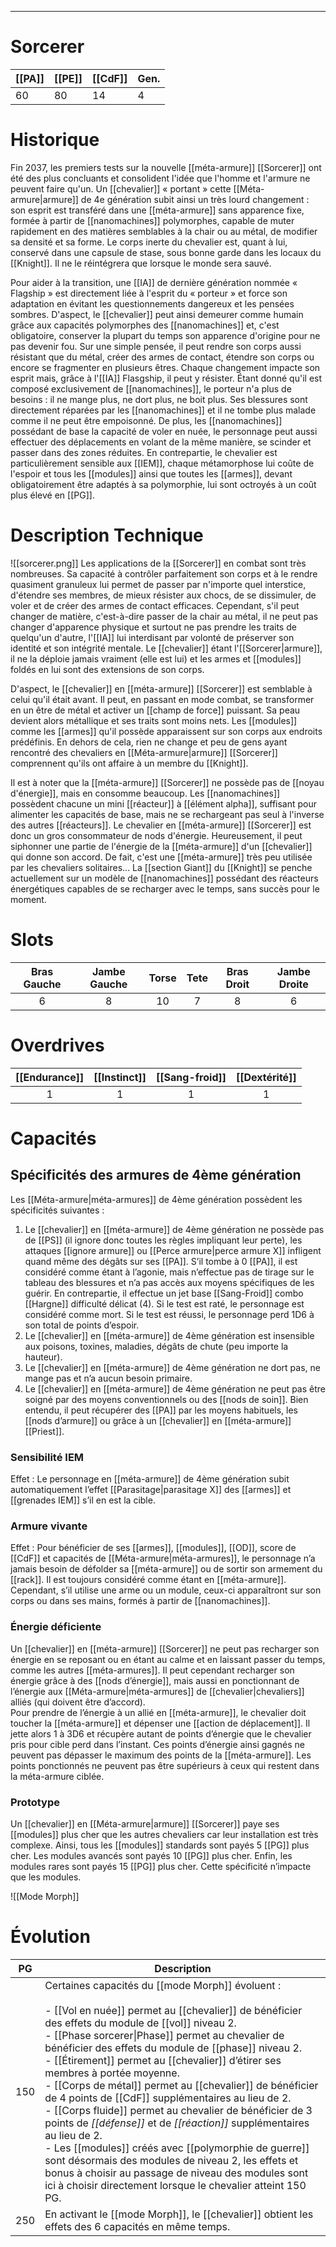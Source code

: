 
___
# Sorcerer

| [[PA]] | [[PE]] | [[CdF]] | Gen. |
| ------ | ------ | ------- | ---- |
| 60     | 80     | 14      | 4    |
# Historique

Fin 2037, les premiers tests sur la nouvelle [[méta-armure]] [[Sorcerer]] ont été des plus concluants et consolident l'idée que l'homme et l'armure ne peuvent faire qu'un. Un [[chevalier]] « portant » cette [[Méta-armure|armure]] de 4e génération subit ainsi un très lourd changement : son esprit est transféré dans une [[méta-armure]] sans apparence fixe, formée à partir de [[nanomachines]] polymorphes, capable de muter rapidement en des matières semblables à la chair ou au métal, de modifier sa densité et sa forme. Le corps inerte du chevalier est, quant à lui, conservé dans une capsule de stase, sous bonne garde dans les locaux du [[Knight]]. Il ne le réintégrera que lorsque le monde sera sauvé.

Pour aider à la transition, une [[IA]] de dernière génération nommée « Flagship » est directement liée à l'esprit du « porteur » et force son adaptation en évitant les questionnements dangereux et les pensées sombres. D'aspect, le [[chevalier]] peut ainsi demeurer comme humain grâce aux capacités polymorphes des [[nanomachines]] et, c'est obligatoire, conserver la plupart du temps son apparence d'origine pour ne pas devenir fou. Sur une simple pensée, il peut rendre son corps aussi résistant que du métal, créer des armes de contact, étendre son corps ou encore se fragmenter en plusieurs êtres. Chaque changement impacte son esprit mais, grâce à l'[[IA]] Flasgship, il peut y résister. Étant donné qu'il est composé exclusivement de [[nanomachines]], le porteur n'a plus de besoins : il ne mange plus, ne dort plus, ne boit plus. Ses blessures sont directement réparées par les [[nanomachines]] et il ne tombe plus malade comme il ne peut être empoisonné. De plus, les [[nanomachines]] possédant de base la capacité de voler en nuée, le personnage peut aussi effectuer des déplacements en volant de la même manière, se scinder et passer dans des zones réduites. En contrepartie, le chevalier est particulièrement sensible aux [[IEM]], chaque métamorphose lui coûte de l'espoir et tous les [[modules]] ainsi que toutes les [[armes]], devant obligatoirement être adaptés à sa polymorphie, lui sont octroyés à un coût plus élevé en [[PG]].

# Description Technique
![[sorcerer.png]]
Les applications de la [[Sorcerer]] en combat sont très nombreuses. Sa capacité à contrôler parfaitement son corps et à le rendre quasiment granuleux lui permet de passer par n'importe quel interstice, d'étendre ses membres, de mieux résister aux chocs, de se dissimuler, de voler et de créer des armes de contact efficaces. Cependant, s'il peut changer de matière, c'est-à-dire passer de la chair au métal, il ne peut pas changer d'apparence physique et surtout ne pas prendre les traits de quelqu'un d'autre, l'[[IA]] lui interdisant par volonté de préserver son identité et son intégrité mentale. Le [[chevalier]] étant l'[[Sorcerer|armure]], il ne la déploie jamais vraiment (elle est lui) et les armes et [[modules]] foldés en lui sont des extensions de son corps.

D'aspect, le [[chevalier]] en [[méta-armure]] [[Sorcerer]] est semblable à celui qu'il était avant. Il peut, en passant en mode combat, se transformer en un être de métal et activer un [[champ de force]] puissant. Sa peau devient alors métallique et ses traits sont moins nets. Les [[modules]] comme les [[armes]] qu'il possède apparaissent sur son corps aux endroits prédéfinis. En dehors de cela, rien ne change et peu de gens ayant rencontré des chevaliers en [[Méta-armure|armure]] [[Sorcerer]] comprennent qu'ils ont affaire à un membre du [[Knight]].

Il est à noter que la [[méta-armure]] [[Sorcerer]] ne possède pas de [[noyau d'énergie]], mais en consomme beaucoup. Les [[nanomachines]] possèdent chacune un mini [[réacteur]] à [[élément alpha]], suffisant pour alimenter les capacités de base, mais ne se rechargeant pas seul à l'inverse des autres [[réacteurs]]. Le chevalier en [[méta-armure]] [[Sorcerer]] est donc un gros consommateur de nods d'énergie. Heureusement, il peut siphonner une partie de l'énergie de la [[méta-armure]] d'un [[chevalier]] qui donne son accord. De fait, c'est une [[méta-armure]] très peu utilisée par les chevaliers solitaires... La [[section Giant]] du [[Knight]] se penche actuellement sur un modèle de [[nanomachines]] possédant des réacteurs énergétiques capables de se recharger avec le temps, sans succès pour le moment.
# Slots

| Bras Gauche | Jambe Gauche | Torse | Tete | Bras Droit | Jambe Droite |
| :---------: | :----------: | :---: | :--: | :--------: | :----------: |
|      6      |      8       |  10   |  7   |     8      |      6       |
# Overdrives

| [[Endurance]] | [[Instinct]] | [[Sang-froid]] | [[Dextérité]] |
| :-----------: | :----------: | :------------: | :-----------: |
|       1       |      1       |       1        |       1       |
# Capacités

## Spécificités des armures de 4ème génération

Les [[Méta-armure|méta-armures]] de 4ème génération possèdent les spécificités suivantes :

1. Le [[chevalier]] en [[méta-armure]] de 4ème génération ne possède pas de [[PS]] (il ignore donc toutes les règles impliquant leur perte), les attaques [[ignore armure]] ou [[Perce armure|perce armure X]] infligent quand même des dégâts sur ses [[PA]]. S’il tombe à 0 [[PA]], il est considéré comme étant à l’agonie, mais n’effectue pas de tirage sur le tableau des blessures et n’a pas accès aux moyens spécifiques de les guérir. En contrepartie, il effectue un jet base [[Sang-Froid]] combo [[Hargne]] difficulté délicat (4). Si le test est raté, le personnage est considéré comme mort. Si le test est réussi, le personnage perd 1D6 à son total de points d’espoir.
2. Le [[chevalier]] en [[méta-armure]] de 4ème génération est insensible aux poisons, toxines, maladies, dégâts de chute (peu importe la hauteur).
3. Le [[chevalier]] en [[méta-armure]] de 4ème génération ne dort pas, ne mange pas et n’a aucun besoin primaire.
4. Le [[chevalier]] en [[méta-armure]] de 4ème génération ne peut pas être soigné par des moyens conventionnels ou des [[nods de soin]]. Bien entendu, il peut récupérer des [[PA]] par les moyens habituels, les [[nods d’armure]] ou grâce à un [[chevalier]] en [[méta-armure]] [[Priest]].

### Sensibilité IEM

Effet : Le personnage en [[méta-armure]] de 4ème génération subit automatiquement l’effet [[Parasitage|parasitage X]] des [[armes]] et [[grenades IEM]] s’il en est la cible.

### Armure vivante

Effet : Pour bénéficier de ses [[armes]], [[modules]], [[OD]], score de [[CdF]] et capacités de [[Méta-armure|méta-armures]], le personnage n’a jamais besoin de défolder sa [[méta-armure]] ou de sortir son armement du [[rack]]. Il est toujours considéré comme étant en [[méta-armure]]. Cependant, s’il utilise une arme ou un module, ceux-ci apparaîtront sur son corps ou dans ses mains, formés à partir de [[nanomachines]].

### Énergie déficiente

Un [[chevalier]] en [[méta-armure]] [[Sorcerer]] ne peut pas recharger son énergie en se reposant ou en étant au calme et en laissant passer du temps, comme les autres [[méta-armures]]. Il peut cependant recharger son énergie grâce à des [[nods d’énergie]], mais aussi en ponctionnant de l’énergie aux [[Méta-armure|méta-armures]] de [[chevalier|chevaliers]] alliés (qui doivent être d’accord).  
Pour prendre de l’énergie à un allié en [[méta-armure]], le chevalier doit toucher la [[méta-armure]] et dépenser une [[action de déplacement]]. Il jette alors 1 à 3D6 et récupère autant de points d’énergie que le chevalier pris pour cible perd dans l’instant. Ces points d’énergie ainsi gagnés ne peuvent pas dépasser le maximum des points de la [[méta-armure]]. Les points ponctionnés ne peuvent pas être supérieurs à ceux qui restent dans la méta-armure ciblée.

### Prototype

Un [[chevalier]] en [[Méta-armure|armure]] [[Sorcerer]] paye ses [[modules]] plus cher que les autres chevaliers car leur installation est très complexe. Ainsi, tous les [[modules]] standards sont payés 5 [[PG]] plus cher. Les modules avancés sont payés 10 [[PG]] plus cher. Enfin, les modules rares sont payés 15 [[PG]] plus cher. Cette spécificité n’impacte que les modules.


![[Mode Morph]]

# Évolution

| PG  | Description                                                                                                                                                                                                                                                                                                                                                                                                                                                                                                                                                                                                                                                                                                                                                                                                                                              |
| :-: | -------------------------------------------------------------------------------------------------------------------------------------------------------------------------------------------------------------------------------------------------------------------------------------------------------------------------------------------------------------------------------------------------------------------------------------------------------------------------------------------------------------------------------------------------------------------------------------------------------------------------------------------------------------------------------------------------------------------------------------------------------------------------------------------------------------------------------------------------------- |
| 150 | Certaines capacités du [[mode Morph]] évoluent :<br><br>- [[Vol en nuée]] permet au [[chevalier]] de bénéficier des effets du module de [[vol]] niveau 2.<br>- [[Phase sorcerer\|Phase]] permet au chevalier de bénéficier des effets du module de [[phase]] niveau 2.<br>- [[Étirement]] permet au [[chevalier]] d’étirer ses membres à portée moyenne.<br>- [[Corps de métal]] permet au [[chevalier]] de bénéficier de 4 points de [[CdF]] supplémentaires au lieu de 2.<br>- [[Corps fluide]] permet au chevalier de bénéficier de 3 points de _[[défense]]_ et de _[[réaction]]_ supplémentaires au lieu de 2.<br>- Les [[modules]] créés avec [[polymorphie de guerre]] sont désormais des modules de niveau 2, les effets et bonus à choisir au passage de niveau des modules sont ici à choisir directement lorsque le chevalier atteint 150 PG. |
| 250 | En activant le [[mode Morph]], le [[chevalier]] obtient les effets des 6 capacités en même temps.                                                                                                                                                                                                                                                                                                                                                                                                                                                                                                                                                                                                                                                                                                                                                        |
